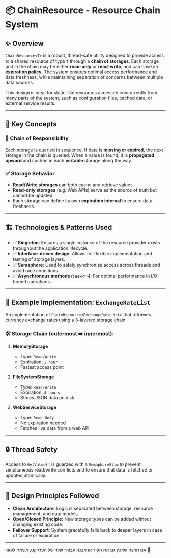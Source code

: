# 📦 ChainResource - Resource Chain System

## ✨ Overview

`ChainResource<T>` is a robust, thread-safe utility designed to provide access to a shared resource of type `T` through a **chain of storages**. Each storage unit in the chain may be either **read-only** or **read-write**, and can have an **expiration policy**. The system ensures optimal access performance and data freshness, while maintaining separation of concerns between multiple data sources.

This design is ideal for static-like resources accessed concurrently from many parts of the system, such as configuration files, cached data, or external service results.

---

## 🧠 Key Concepts

### 🔗 Chain of Responsibility

Each storage is queried in sequence. If data is **missing or expired**, the next storage in the chain is queried. When a value is found, it is **propagated upward** and cached in each **writable** storage along the way.

### ✅ Storage Behavior

* **Read/Write storages** can both cache and retrieve values.
* **Read-only storages** (e.g. Web APIs) serve as the source of truth but cannot be updated.
* Each storage can define its own **expiration interval** to ensure data freshness.

---

## 🏗️ Technologies & Patterns Used

* ✅ **Singleton**: Ensures a single instance of the resource provider exists throughout the application lifecycle.
* ✅ **Interface-driven design**: Allows for flexible implementation and testing of storage layers.
* ✅ **Semaphore**: Used to safely synchronize access across threads and avoid race conditions.
* ✅ **Asynchronous methods (`Task<T>`)**: For optimal performance in I/O-bound operations.

---

## 🔧 Example Implementation: `ExchangeRateList`

An implementation of `ChainResource<ExchangeRateList>` that retrieves currency exchange rates using a 3-layered storage chain:

### 🛠️ Storage Chain (outermost ➡️ innermost):

1. **MemoryStorage**

   * Type: `Read/Write`
   * Expiration: `1 hour`
   * Fastest access point

2. **FileSystemStorage**

   * Type: `Read/Write`
   * Expiration: `4 hours`
   * Stores JSON data on disk

3. **WebServiceStorage**

   * Type: `Read-Only`
   * No expiration needed
   * Fetches live data from a web API

---

## 🔒 Thread Safety

Access to `GetValue()` is guarded with a `SemaphoreSlim` to prevent simultaneous read/write conflicts and to ensure that data is fetched or updated atomically.

---

## 🧼 Design Principles Followed

* **Clean Architecture**: Logic is separated between storage, resource management, and data models.
* **Open/Closed Principle**: New storage types can be added without changing existing code.
* **Failover Support**: System gracefully falls back to deeper layers in case of failure or expiration.

---



אם תרצה שאכין גם את הקוד או אבנה עבורך שלד של הפרויקט, אשמח לעזור 🙂
